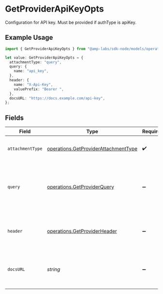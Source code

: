 # GetProviderApiKeyOpts

Configuration for API key. Must be provided if authType is apiKey.

## Example Usage

```typescript
import { GetProviderApiKeyOpts } from "@amp-labs/sdk-node/models/operations";

let value: GetProviderApiKeyOpts = {
  attachmentType: "query",
  query: {
    name: "api_key",
  },
  header: {
    name: "X-Api-Key",
    valuePrefix: "Bearer ",
  },
  docsURL: "https://docs.example.com/api-key",
};
```

## Fields

| Field                                                                                        | Type                                                                                         | Required                                                                                     | Description                                                                                  | Example                                                                                      |
| -------------------------------------------------------------------------------------------- | -------------------------------------------------------------------------------------------- | -------------------------------------------------------------------------------------------- | -------------------------------------------------------------------------------------------- | -------------------------------------------------------------------------------------------- |
| `attachmentType`                                                                             | [operations.GetProviderAttachmentType](../../models/operations/getproviderattachmenttype.md) | :heavy_check_mark:                                                                           | How the API key should be attached to requests.                                              |                                                                                              |
| `query`                                                                                      | [operations.GetProviderQuery](../../models/operations/getproviderquery.md)                   | :heavy_minus_sign:                                                                           | Configuration for API key in query parameter. Must be provided if type is in-query.          |                                                                                              |
| `header`                                                                                     | [operations.GetProviderHeader](../../models/operations/getproviderheader.md)                 | :heavy_minus_sign:                                                                           | Configuration for API key in header. Must be provided if type is in-header.                  |                                                                                              |
| `docsURL`                                                                                    | *string*                                                                                     | :heavy_minus_sign:                                                                           | URL with more information about how to get or use an API key.                                | https://docs.example.com/api-key                                                             |